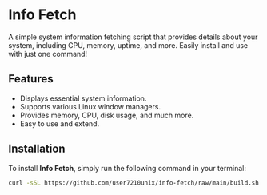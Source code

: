 # Info Fetch

A simple system information fetching script that provides details about your system, including CPU, memory, uptime, and more. Easily install and use with just one command!

## Features

- Displays essential system information.
- Supports various Linux window managers.
- Provides memory, CPU, disk usage, and much more.
- Easy to use and extend.

## Installation

To install **Info Fetch**, simply run the following command in your terminal:

```bash
curl -sSL https://github.com/user7210unix/info-fetch/raw/main/build.sh | bash
